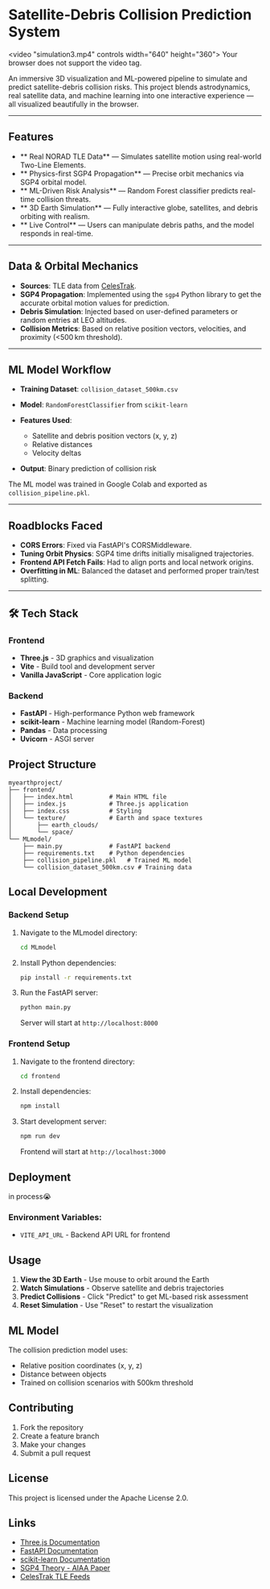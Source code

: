 #  Satellite‑Debris Collision Prediction System

<video "simulation3.mp4" controls width="640" height="360">
  Your browser does not support the video tag.
</video>

An immersive 3D visualization and ML-powered pipeline to simulate and predict satellite-debris collision risks. This project blends astrodynamics, real satellite data, and machine learning into one interactive experience — all visualized beautifully in the browser.

---

##  Features

* ** Real NORAD TLE Data** — Simulates satellite motion using real-world Two-Line Elements.
* ** Physics-first SGP4 Propagation** — Precise orbit mechanics via SGP4 orbital model.
* ** ML-Driven Risk Analysis** — Random Forest classifier predicts real-time collision threats.
* ** 3D Earth Simulation** — Fully interactive globe, satellites, and debris orbiting with realism.
* ** Live Control** — Users can manipulate debris paths, and the model responds in real-time.

---

##  Data & Orbital Mechanics

* **Sources**: TLE data from [CelesTrak](https://celestrak.org).
* **SGP4 Propagation**: Implemented using the `sgp4` Python library to get the accurate orbital motion values for prediction.
* **Debris Simulation**: Injected based on user-defined parameters or random entries at LEO altitudes.
* **Collision Metrics**: Based on relative position vectors, velocities, and proximity (<500 km threshold).

---

##  ML Model Workflow

* **Training Dataset**: `collision_dataset_500km.csv`
* **Model**: `RandomForestClassifier` from `scikit-learn`
* **Features Used**:

  * Satellite and debris position vectors (x, y, z)
  * Relative distances
  * Velocity deltas
* **Output**: Binary prediction of collision risk

The ML model was trained in Google Colab and exported as `collision_pipeline.pkl`.

---

##  Roadblocks Faced

*  **CORS Errors**: Fixed via FastAPI's CORSMiddleware.
*  **Tuning Orbit Physics**: SGP4 time drifts initially misaligned trajectories.
*  **Frontend API Fetch Fails**: Had to align ports and local network origins.
*  **Overfitting in ML**: Balanced the dataset and performed proper train/test splitting.

---

## 🛠 Tech Stack

### Frontend
- **Three.js** - 3D graphics and visualization
- **Vite** - Build tool and development server
- **Vanilla JavaScript** - Core application logic

### Backend
- **FastAPI** - High-performance Python web framework
- **scikit-learn** - Machine learning model (Random-Forest)
- **Pandas** - Data processing
- **Uvicorn** - ASGI server

##  Project Structure

```
myearthproject/
├── frontend/
│   ├── index.html          # Main HTML file
│   ├── index.js            # Three.js application
│   ├── index.css           # Styling
│   └── texture/            # Earth and space textures
│       ├── earth_clouds/
│       └── space/
└── MLmodel/
    ├── main.py             # FastAPI backend
    ├── requirements.txt    # Python dependencies
    ├── collision_pipeline.pkl   # Trained ML model
    └── collision_dataset_500km.csv # Training data
```

##  Local Development

### Backend Setup
1. Navigate to the MLmodel directory:
   ```bash
   cd MLmodel
   ```

2. Install Python dependencies:
   ```bash
   pip install -r requirements.txt
   ```

3. Run the FastAPI server:
   ```bash
   python main.py
   ```
   Server will start at `http://localhost:8000`

### Frontend Setup
1. Navigate to the frontend directory:
   ```bash
   cd frontend
   ```

2. Install dependencies:
   ```bash
   npm install
   ```

3. Start development server:
   ```bash
   npm run dev
   ```
   Frontend will start at `http://localhost:3000`

##  Deployment

in process😭


### Environment Variables:
- `VITE_API_URL` - Backend API URL for frontend

##  Usage

1. **View the 3D Earth** - Use mouse to orbit around the Earth
2. **Watch Simulations** - Observe satellite and debris trajectories
3. **Predict Collisions** - Click "Predict" to get ML-based risk assessment
4. **Reset Simulation** - Use "Reset" to restart the visualization

##  ML Model

The collision prediction model uses:
- Relative position coordinates (x, y, z)
- Distance between objects
- Trained on collision scenarios with 500km threshold

##  Contributing

1. Fork the repository
2. Create a feature branch
3. Make your changes
4. Submit a pull request

##  License

This project is licensed under the Apache License 2.0.

##  Links

- [Three.js Documentation](https://threejs.org/docs/)
- [FastAPI Documentation](https://fastapi.tiangolo.com/)
- [scikit-learn Documentation](https://scikit-learn.org/)
- [SGP4 Theory - AIAA Paper](https://celestrak.org/publications/AIAA/2008-6770/)
- [CelesTrak TLE Feeds](https://celestrak.org/NORAD/elements/) 

